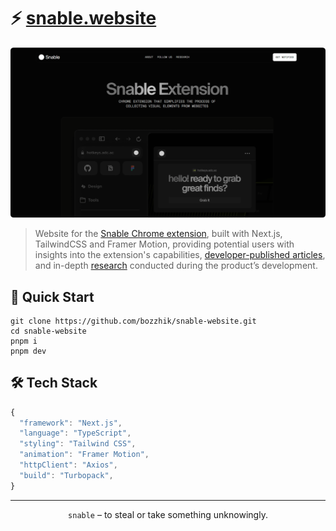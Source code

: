 # ⚡️ [snable.website](https://snable.website/)

<p align="center">
  <img src="https://github.com/bozzhik/snable-website/blob/main/public/readme.png?raw=true" alt="Snable Chrome Extension - website" width="800"/>
</p>

> Website for the [Snable Chrome extension](https://snable.website/store), built with Next.js, TailwindCSS and Framer Motion, providing potential users with insights into the extension's capabilities, [developer-published articles](https://snable.website/socials), and in-depth [research](https://snable.website/research) conducted during the product’s development.

## 🚀 Quick Start

```shell
git clone https://github.com/bozzhik/snable-website.git
cd snable-website
pnpm i
pnpm dev
```

## 🛠 Tech Stack

```typescript
{
  "framework": "Next.js",
  "language": "TypeScript",
  "styling": "Tailwind CSS",
  "animation": "Framer Motion",
  "httpClient": "Axios",
  "build": "Turbopack",
}
```

---

<p align="center"><code>snable</code> – to steal or take something unknowingly.</p>
